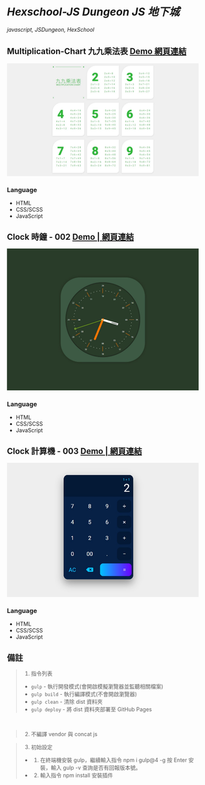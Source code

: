 # *Hexschool-JS Dungeon JS 地下城*
###### javascript, JSDungeon, HexSchool

## Multiplication-Chart 九九乘法表 <a href="https://kevinshu1995.github.io/hex_jsDungeon/jsDun-001.html" target="_blank">Demo 網頁連結</a>
![demo](https://raw.githubusercontent.com/kevinshu1995/hex_jsDungeon/gh-pages/assets/images/cover001.jpg)

### Language
<ul>
 <li>HTML</li>
 <li>CSS/SCSS</li>
 <li>JavaScript</li>
</ul>

## Clock 時鐘 - 002 <a href="https://kevinshu1995.github.io/hex_jsDungeon/jsDun-002.html" target="_blank">Demo | 網頁連結</a>
![demo](https://raw.githubusercontent.com/kevinshu1995/hex_jsDungeon/gh-pages/assets/images/cover002.jpg)

### Language
<ul>
 <li>HTML</li>
 <li>CSS/SCSS</li>
 <li>JavaScript</li>
</ul>

## Clock 計算機 - 003 <a href="https://kevinshu1995.github.io/hex_jsDungeon/jsDun-003.html" target="_blank">Demo | 網頁連結</a>
![demo](https://raw.githubusercontent.com/kevinshu1995/hex_jsDungeon/gh-pages/assets/images/cover003.jpg)

### Language
<ul>
 <li>HTML</li>
 <li>CSS/SCSS</li>
 <li>JavaScript</li>
</ul>

## 備註

> 1. 指令列表
> - `gulp` - 執行開發模式(會開啟模擬瀏覽器並監聽相關檔案)
> - `gulp build` - 執行編譯模式(不會開啟瀏覽器)
> - `gulp clean` - 清除 dist 資料夾
> - `gulp deploy` - 將 dist 資料夾部署至 GitHub Pages
<br>

> 2. 不編譯 vendor 與 concat js

> 3. 初始設定
> - 1. 在終端機安裝 gulp，繼續輸入指令 npm i gulp@4 -g 按 Enter 安裝，輸入 gulp -v 查詢是否有回報版本號。
> - 2. 輸入指令 npm install 安裝插件
